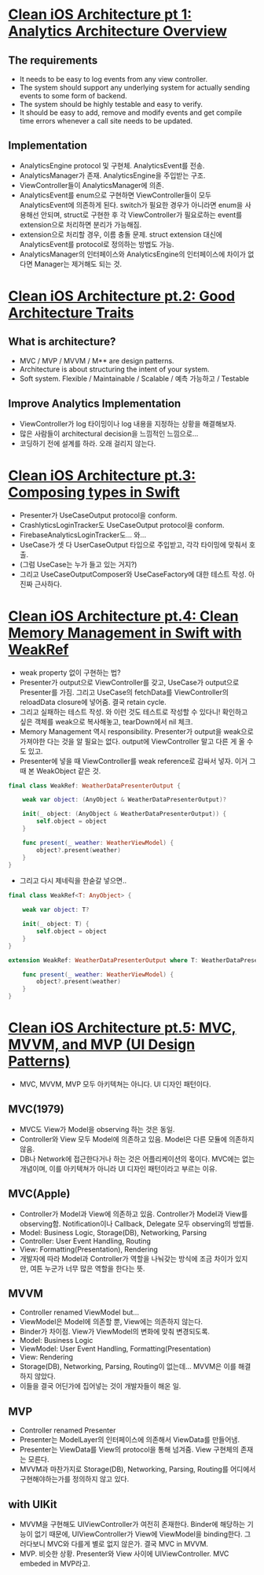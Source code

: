 # [Clean iOS Architecture pt 1: Analytics Architecture Overview](https://www.youtube.com/watch?v=PnqJiJVc0P8)
## The requirements
- It needs to be easy to log events from any view controller.
- The system should support any underlying system for actually sending events to some form of backend.
- The system should be highly testable and easy to verify.
- It should be easy to add, remove and modify events and get compile time errors whenever a call site needs to be updated.
## Implementation
- AnalyticsEngine protocol 및 구현체. AnalyticsEvent를 전송.
- AnalyticsManager가 존재. AnalyticsEngine을 주입받는 구조.
- ViewController들이 AnalyticsManager에 의존.
- AnalyticsEvent를 enum으로 구현하면 ViewController들이 모두 AnalyticsEvent에 의존하게 된다. switch가 필요한 경우가 아니라면 enum을 사용해선 안되며, struct로 구현한 후 각 ViewController가 필요로하는 event를 extension으로 처리하면 분리가 가능해짐.
- extension으로 처리할 경우, 이름 충돌 문제. struct extension 대신에 AnalyticsEvent를 protocol로 정의하는 방법도 가능.
- AnalyticsManager의 인터페이스와 AnalyticsEngine의 인터페이스에 차이가 없다면 Manager는 제거해도 되는 것.

# [Clean iOS Architecture pt.2: Good Architecture Traits](https://www.youtube.com/watch?v=C2GyNTN4j4o)
## What is architecture?
- MVC / MVP / MVVM / M** are design patterns.
- Architecture is about structuring the intent of your system.
- Soft system. Flexible / Maintainable / Scalable / 예측 가능하고 / Testable
## Improve Analytics Implementation
- ViewController가 log 타이밍이나 log 내용을 지정하는 상황을 해결해보자.
- 많은 사람들이 architectural decision을 느낌적인 느낌으로...
- 코딩하기 전에 설계를 하라. 오래 걸리지 않는다.

# [Clean iOS Architecture pt.3: Composing types in Swift](https://www.youtube.com/watch?v=GzFD7R_CI04)
- Presenter가 UseCaseOutput protocol을 conform.
- CrashlyticsLoginTracker도 UseCaseOutput protocol을 conform.
- FirebaseAnalyticsLoginTracker도... 와...
- UseCase가 셋 다 UserCaseOutput 타입으로 주입받고, 각각 타이밍에 맞춰서 호출.
- (그럼 UseCase는 누가 들고 있는 거지?)
- 그리고 UseCaseOutputComposer와 UseCaseFactory에 대한 테스트 작성. 아 진짜 근사하다.

# [Clean iOS Architecture pt.4: Clean Memory Management in Swift with WeakRef](https://www.youtube.com/watch?v=3XAdFuwHgew)
- weak property 없이 구현하는 법?
- Presenter가 output으로 ViewController를 갖고, UseCase가 output으로 Presenter를 가짐. 그리고 UseCase의 fetchData를 ViewController의 reloadData closure에 넣어줌. 결국 retain cycle.
- 그리고 실패하는 테스트 작성. 와 이런 것도 테스트로 작성할 수 있다니! 확인하고 싶은 객체를 weak으로 복사해놓고, tearDown에서 nil 체크.
- Memory Management 역시 responsibility. Presenter가 output을 weak으로 가져야한 다는 것을 알 필요는 없다. output에 ViewController 말고 다른 게 올 수도 있고.
- Presenter에 넣을 때 ViewController를 weak reference로 감싸서 넣자. 이거 그때 본 WeakObject 같은 것.
```Swift
final class WeakRef: WeatherDataPresenterOutput {

    weak var object: (AnyObject & WeatherDataPresenterOutput)?

    init(_ object: (AnyObject & WeatherDataPresenterOutput)) {
        self.object = object
    }

    func present(_ weather: WeatherViewModel) {
        object?.present(weather)
    }
}
```
- 그리고 다시 제네릭을 한숟갈 넣으면..
```Swift
final class WeakRef<T: AnyObject> {

    weak var object: T?

    init(_ object: T) {
        self.object = object
    }
}

extension WeakRef: WeatherDataPresenterOutput where T: WeatherDataPresenterOutput {

    func present(_ weather: WeatherViewModel) {
        object?.present(weather)
    }
}
```

# [Clean iOS Architecture pt.5: MVC, MVVM, and MVP (UI Design Patterns)](https://www.youtube.com/watch?v=qzTeyxIW_ow)
- MVC, MVVM, MVP 모두 아키텍쳐는 아니다. UI 디자인 패턴이다.
## MVC(1979)
- MVC도 View가 Model을 observing 하는 것은 동일.
- Controller와 View 모두 Model에 의존하고 있음. Model은 다른 모듈에 의존하지 않음.
- DB나 Network에 접근한다거나 하는 것은 어플리케이션의 몫이다. MVC에는 없는 개념이며, 이를 아키텍쳐가 아니라 UI 디자인 패턴이라고 부르는 이유.
## MVC(Apple)
- Controller가 Model과 View에 의존하고 있음. Controller가 Model과 View를 observing함. Notification이나 Callback, Delegate 모두 observing의 방법들.
- Model: Business Logic, Storage(DB), Networking, Parsing
- Controller: User Event Handling, Routing
- View: Formatting(Presentation), Rendering
- 개발자에 따라 Model과 Controller가 역할을 나눠갖는 방식에 조금 차이가  있지만, 여튼 누군가 너무 많은 역할을 한다는 뜻.
## MVVM
- Controller renamed ViewModel but...
- ViewModel은 Model에 의존할 뿐, View에는 의존하지 않는다.
- Binder가 차이점. View가 ViewModel의 변화에 맞춰 변경되도록.
- Model: Business Logic
- ViewModel: User Event Handling, Formatting(Presentation)
- View: Rendering
- Storage(DB), Networking, Parsing, Routing이 없는데... MVVM은 이를 해결하지 않았다.
- 이들을 결국 어딘가에 집어넣는 것이 개발자들이 해온 일.
## MVP
- Controller renamed Presenter
- Presenter는 ModelLayer의 인터페이스에 의존해서 ViewData를 만들어냄.
- Presenter는 ViewData를 View의 protocol을 통해 넘겨줌. View 구현체의 존재는 모른다.
- MVVM과 마찬가지로 Storage(DB), Networking, Parsing, Routing를 어디에서 구현해야하는가를 정의하지 않고 있다.
## with UIKit
- MVVM을 구현해도 UIViewController가 여전히 존재한다. Binder에 해당하는 기능이 없기 때문에, UIViewController가 View에 ViewModel을 binding한다. 그러다보니 MVC와 다를게 별로 없지 않은가. 결국 MVC in MVVM.
- MVP. 비슷한 상황. Presenter와 View 사이에 UIViewController. MVC embeded in MVP라고.
